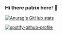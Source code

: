 ### Hi there patrix here! 👋
[![Anurag's GitHub stats](https://github-readme-stats.vercel.app/api?username=anuraghazra)](https://github.com/anuraghazra/github-readme-stats)

[![spotify-github-profile](https://spotify-github-profile.vercel.app/api/view?uid=12178125626&cover_image=true&theme=default&bar_color=53b14f&bar_color_cover=true)](https://spotify-github-profile.vercel.app/api/view?uid=12178125626&redirect=true)

<!--
**patrixrs/patrixrs** is a ✨ _special_ ✨ repository because its `README.md` (this file) appears on your GitHub profile.

Here are some ideas to get you started:

- 🔭 I’m currently working on ...
- 🌱 I’m currently learning ...
- 👯 I’m looking to collaborate on ...
- 🤔 I’m looking for help with ...
- 💬 Ask me about ...
- 📫 How to reach me: ...
- 😄 Pronouns: ...
- ⚡ Fun fact: ...
-->
